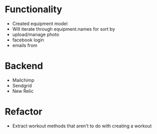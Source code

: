 # Functionality

* Created equipment model
* Will iterate through equipment.names for sort by
* upload/manage photo
* facebook login
* emails from

# Backend

* Mailchimp
* Sendgrid
* New Relic

# Refactor

* Extract workout methods that aren't to do with creating a workout
